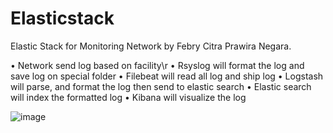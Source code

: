 # Elasticstack
Elastic Stack for Monitoring Network by Febry Citra Prawira Negara.

• Network send log based on facility\r
• Rsyslog will format the log and save log on special folder
• Filebeat will read all log and ship log
• Logstash will parse, and format the log then send to elastic search
• Elastic search will index the formatted log
• Kibana will visualize the log

![image](https://user-images.githubusercontent.com/12062436/139758528-eb049691-58e1-4292-afb1-e0c685bec8f7.png)
